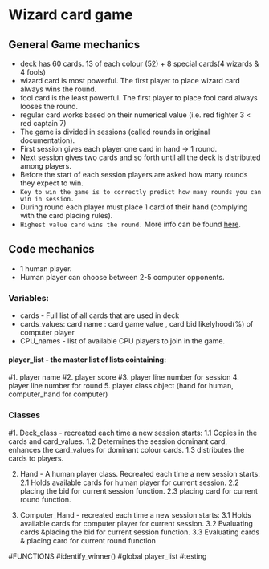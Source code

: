 # Wizard card game

## General Game mechanics

* deck has 60 cards. 13 of each colour (52) + 8 special cards(4 wizards & 4 fools)
* wizard card is most powerful. The first player to place wizard card always wins the round.
* fool card is the least powerful. The first player to place fool card always looses the round.
* regular card works based on their numerical value (i.e. red fighter 3 < red captain 7)
* The game is divided in sessions (called rounds in original documentation). 
* First session gives each player one card in hand -> 1 round. 
* Next session gives two cards and so forth until all the deck is distributed among players.
* Before the start of each session players are asked how many rounds they expect to win.
* `Key to win the game is to correctly predict how many rounds you can win in session.`
* During round each player must place 1 card of their hand (complying with the card placing rules). 
* `Highest value card wins the round.`
More info can be found [here](https://en.wikipedia.org/wiki/Wizard_(card_game)).

## Code mechanics
* 1 human player.
* Human player can choose between 2-5 computer opponents.

### Variables:
* cards - Full list of all cards that are used in deck
* cards_values: card name : card game value , card bid likelyhood(%) of computer player
* CPU_names - list of available CPU players to join in the game.

#### player_list - the master list of lists cointaining:
#1. player name
#2. player score
#3. player line number for session
4. player line number for round
5. player class object (hand for human, computer_hand for computer)

### Classes
#1. Deck_class - recreated each time a new session starts: 
 1.1 Copies in the cards and card_values. 
 1.2 Determines the session dominant card, enhances the card_values for dominant colour cards.
 1.3 distributes the cards to players.

 2. Hand - A human player class. Recreated each time a new session starts:
 2.1 Holds available cards for human player for current session.
 2.2 placing the bid for current session function.
 2.3 placing card for current round function.

 3. Computer_Hand - recreated each time a new session starts:
 3.1 Holds available cards for computer player for current session.
 3.2 Evaluating cards &placing the bid for current session function.
 3.3 Evaluating cards & placing card for current round function

#FUNCTIONS
#identify_winner()
#global player_list
#testing
